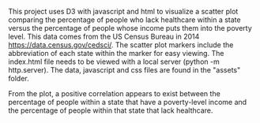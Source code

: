 This project uses D3 with javascript and html to visualize a scatter plot comparing the percentage of people who lack healthcare within a state versus the percentage of people whose income puts them into the poverty level. This data comes from the US Census Bureau in 2014 https://data.census.gov/cedsci/. The scatter plot markers include the abbreviation of each state within the marker for easy viewing. The index.html file needs to be viewed with a local server (python -m http.server). The data, javascript and css files are found in the "assets" folder.

From the plot, a positive correlation appears to exist between the percentage of people within a state that have a poverty-level income and the percentage of people within that state that lack healthcare.